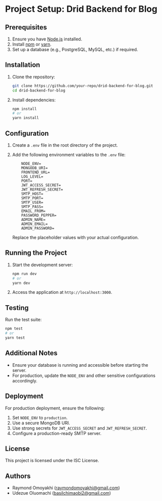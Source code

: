 # Project Setup: Drid Backend for Blog

## Prerequisites
1. Ensure you have [Node.js](https://nodejs.org/) installed.
2. Install [npm](https://www.npmjs.com/) or [yarn](https://yarnpkg.com/).
3. Set up a database (e.g., PostgreSQL, MySQL, etc.) if required.

## Installation
1. Clone the repository:
    ```bash
    git clone https://github.com/your-repo/drid-backend-for-blog.git
    cd drid-backend-for-blog
    ```

2. Install dependencies:
    ```bash
    npm install
    # or
    yarn install
    ```

## Configuration
1. Create a `.env` file in the root directory of the project.
2. Add the following environment variables to the `.env` file:

    ```env
        NODE_ENV=
        MONGODB_URI=
        FRONTEND_URL=
        LOG_LEVEL=
        PORT=
        JWT_ACCESS_SECRET=
        JWT_REFRESH_SECRET=
        SMTP_HOST=
        SMTP_PORT=
        SMTP_USER=
        SMTP_PASS=
        EMAIL_FROM=
        PASSWORD_PEPPER=
        ADMIN_NAME=
        ADMIN_EMAIL=
        ADMIN_PASSWORD=
    ```

    Replace the placeholder values with your actual configuration.

## Running the Project
1. Start the development server:
    ```bash
    npm run dev
    # or
    yarn dev
    ```

2. Access the application at `http://localhost:3000`.

## Testing
Run the test suite:
```bash
npm test
# or
yarn test
```

## Additional Notes
- Ensure your database is running and accessible before starting the server.
- For production, update the `NODE_ENV` and other sensitive configurations accordingly.


## Deployment
For production deployment, ensure the following:

1. Set `NODE_ENV` to `production`.
2. Use a secure MongoDB URI.
3. Use strong secrets for `JWT_ACCESS_SECRET` and `JWT_REFRESH_SECRET`.
4. Configure a production-ready SMTP server.

## License
This project is licensed under the ISC License.

## Authors
- Raymond Omoyakhi ([raymondomoyakhi@gmail.com](mailto:raymondomoyakhi@gmail.com))
- Udezue Oluomachi ([basilchimaobi2@gmail.com](mailto:basilchimaobi2@gmail.com))